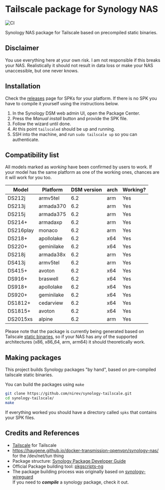 # Tailscale package for Synology NAS
![CI](https://github.com/nirev/synology-tailscale/workflows/CI/badge.svg)

Synology NAS package for Tailscale based on precompiled static binaries.

## Disclaimer

You use everything here at your own risk. I am not responsible if this
breaks your NAS. Realistically it should not result in data loss or make
your NAS unaccessible, but one never knows.

## Installation

Check the [releases](https://github.com/nirev/synology-tailscale/releases)
page for SPKs for your platform. If there is no SPK you have to compile
it yourself using the instructions below.

1.  In the Synology DSM web admin UI, open the Package Center.
2.  Press the *Manual install* button and provide the SPK file.
3.  Follow the wizard until done.
4.  At this point `tailscaled` should be up and running.
5.  SSH into the  machine, and run `sudo tailscale up` so you can authenticate.

## Compatibility list

All models marked as *working* have been confirmed by users to work. If
your model has the same platform as one of the working ones, chances are
it will work for you too.

| Model     | Platform   | DSM version | arch | Working? |
| --------- | ---------- | ----------- | ---- | -------- |
| DS212j    | armv5tel   | 6.2         | arm  | Yes      |
| DS213j    | armada370  | 6.2         | arm  | Yes      |
| DS215j    | armada375  | 6.2         | arm  | Yes      |
| DS214+    | armadaxp   | 6.2         | arm  | Yes      |
| DS216play | monaco     | 6.2         | arm  | Yes      |
| DS218+    | apollolake | 6.2         | x64  | Yes      |
| DS220+    | geminilake | 6.2         | x64  | Yes      |
| DS218j    | armada38x  | 6.2         | arm  | Yes      |
| DS413j    | armv5tel   | 6.2         | arm  | Yes      |
| DS415+    | avoton     | 6.2         | x64  | Yes      |
| DS916+    | braswell   | 6.2         | x64  | Yes      |
| DS918+    | apollolake | 6.2         | x64  | Yes      |
| DS920+    | geminilake | 6.2         | x64  | Yes      |
| DS1812+   | cedarview  | 6.2         | x64  | Yes      |
| DS1815+   | avoton     | 6.2         | x64  | Yes      |
| DS2015xs  | alpine     | 6.2         | arm  | Yes      |

Please note that the package is currently being generated based on
Tailscale [static binaries](https://pkgs.tailscale.com/stable/#static), so
if your NAS has any of the supported architectures (x86, x86_64, arm, arm64)
it should theoretically work.

## Making packages

This project builds Synology packages "by hand", based on pre-compiled tailscale static binaries.

You can build the packages using `make`
```bash
git clone https://github.com/nirev/synology-tailscale.git
cd synology-tailscale/
make
```
If everything worked you should have a directory called `spks` that
contains your SPK files.

## Credits and References

- [Tailscale](https://github.com/tailscale) for Tailscale
- https://haugene.github.io/docker-transmission-openvpn/synology-nas/ for the /dev/net/tun thing
- Package structure: [Synology Package Developer Guide](https://help.synology.com/developer-guide/index.html)
- Official Package building tool: [pkgscripts-ng](https://github.com/SynologyOpenSource/pkgscripts-ng)
- The package building process was originally based on [synology-wireguard](https://github.com/runfalk/synology-wireguard) \
If you need to _**compile**_ a synology package, check it out.
